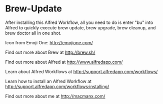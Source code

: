 Brew-Update
================

After installing this Alfred Workflow, all you need to do is enter "bu" into Alfred to quickly execute brew update, brew upgrade, brew cleanup, and brew doctor all in one shot.

Icon from Emoji One: http://emojione.com/

Find out more about Brew at http://brew.sh/

Find out more about Alfred at http://www.alfredapp.com/

Learn about Alfred Workflows at http://support.alfredapp.com/workflows/

Learn how to install an Alfred Workflow at http://support.alfredapp.com/workflows:installing/

Find out more about me at http://macmanx.com/

